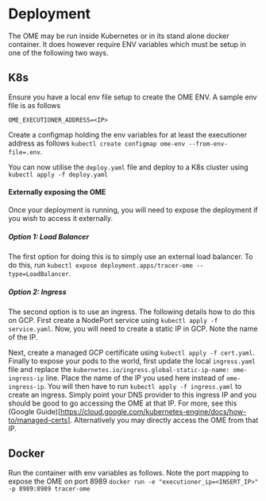 # Deployment
The OME may be run inside Kubernetes or in its stand alone docker container. It does however require ENV variables which must be setup in one of the following two ways.

## K8s

Ensure you have a local env file setup to create the OME ENV. A sample env file is as follows
```
OME_EXECUTIONER_ADDRESS=<IP>
```
Create a configmap holding the env variables for at least the executioner address as follows
`kubectl create configmap ome-env --from-env-file=.env`.

You can now utilise the `deploy.yaml` file and deploy to a K8s cluster using `kubectl apply -f deploy.yaml`

#### Externally exposing the OME
Once your deployment is running, you will need to expose the deployment if you wish to access it externally.

##### Option 1: Load Balancer
The first option for doing this is to simply use an external load balancer. To do this, run `kubectl expose deployment.apps/tracer-ome --type=LoadBalancer`.

##### Option 2: Ingress
The second option is to use an ingress. The following details how to do this on GCP. First create a NodePort service using `kubectl apply -f service.yaml`. Now, you will need to create a static IP in GCP. Note the name of the IP.

Next, create a managed GCP certificate using `kubectl apply -f cert.yaml`. Finally to expose your pods to the world, first update the local `ingress.yaml` file and replace the `kubernetes.io/ingress.global-static-ip-name: ome-ingress-ip` line. Place the name of the IP you used here instead of `ome-ingress-ip`. You will then have to run `kubectl apply -f ingress.yaml` to create an ingress. Simply point your DNS provider to this ingress IP and you should be good to go accessing the OME at that IP. For more, see this (Google Guide)[https://cloud.google.com/kubernetes-engine/docs/how-to/managed-certs]. Alternatively you may directly access the OME from that IP.

## Docker
Run the container with env variables as follows. Note the port mapping to expose the OME on port 8989
`docker run -e "executioner_ip=<INSERT_IP>" -p 8989:8989 tracer-ome`
